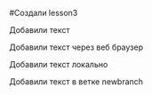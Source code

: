 ﻿#Создали lesson3

Добавили текст

Добавили текст через веб браузер

Добавили текст локально

Добавили текст в ветке newbranch
